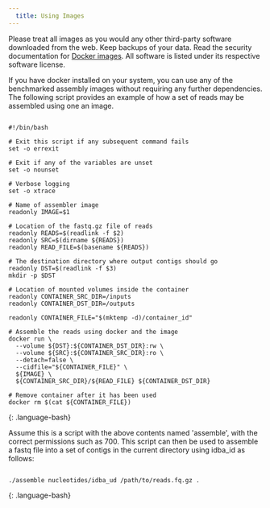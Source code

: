 ```yaml
---
  title: Using Images
---
```


<div class="alert alert-info" role="alert"> Please treat all images as you
would any other third-party software downloaded from the web. Keep backups of
your data. Read the security documentation for <a
href="https://docs.docker.com/articles/security/running">Docker images</a>. All
software is listed under its respective software license.</div>

If you have docker installed on your system, you can use any of the benchmarked
assembly images without requiring any further dependencies. The following
script provides an example of how a set of reads may be assembled using one an
image.

~~~

#!/bin/bash

# Exit this script if any subsequent command fails
set -o errexit

# Exit if any of the variables are unset
set -o nounset

# Verbose logging
set -o xtrace

# Name of assembler image
readonly IMAGE=$1

# Location of the fastq.gz file of reads
readonly READS=$(readlink -f $2)
readonly SRC=$(dirname ${READS})
readonly READ_FILE=$(basename ${READS})

# The destination directory where output contigs should go
readonly DST=$(readlink -f $3)
mkdir -p $DST

# Location of mounted volumes inside the container
readonly CONTAINER_SRC_DIR=/inputs
readonly CONTAINER_DST_DIR=/outputs

readonly CONTAINER_FILE="$(mktemp -d)/container_id"

# Assemble the reads using docker and the image
docker run \
  --volume ${DST}:${CONTAINER_DST_DIR}:rw \
  --volume ${SRC}:${CONTAINER_SRC_DIR}:ro \
  --detach=false \
  --cidfile="${CONTAINER_FILE}" \
  ${IMAGE} \
  ${CONTAINER_SRC_DIR}/${READ_FILE} ${CONTAINER_DST_DIR}

# Remove container after it has been used
docker rm $(cat ${CONTAINER_FILE})
~~~
{: .language-bash}

Assume this is a script with the above contents named 'assemble', with the
correct permissions such as 700. This script can then be used to assemble a
fastq file into a set of contigs in the current directory using idba_id as
follows:

~~~

./assemble nucleotides/idba_ud /path/to/reads.fq.gz .
~~~
{: .language-bash}
